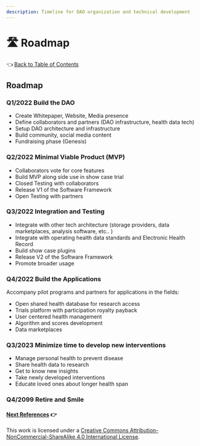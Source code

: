```yaml
---
description: Timeline for DAO organization and technical development
---
```


# 🛣 Roadmap

👈 [Back to Table of Contents](../)

## Roadmap

### Q1/2022 Build the DAO

* Create Whitepaper, Website, Media presence
* Define collaborators and partners (DAO infrastructure, health data tech)
* Setup DAO architecture and infrastructure
* Build community, social media content
* Fundraising phase (Genesis)

### Q2/2022 Minimal Viable Product (MVP)

* Collaborators vote for core features
* Build MVP along side use in show case trial
* Closed Testing with collaborators
* Release V1 of the Software Framework
* Open Testing with partners

### Q3/2022 Integration and Testing

* Integrate with other tech architecture (storage providers, data marketplaces, analysis software, etc.. )
* Integrate with operating health data standards and Electronic Health Record
* Build show case plugins
* Release V2 of the Software Framework
* Promote broader usage

### Q4/2022 Build the Applications

Accompany pilot programs and partners for applications in the fields:

* Open shared health database for research access
* Trials platform with participation royalty payback
* User centered health management
* Algorithm and scores development
* Data marketplaces

### Q3/2023 Minimize time to develop new interventions

* Manage personal health to prevent disease
* Share health data to research
* Get to know new insights
* Take newly developed interventions
* Educate loved ones about longer health span

### Q4/2099 Retire and Smile

#### [Next References](12-references.md) 👉

This work is licensed under a [Creative Commons Attribution-NonCommercial-ShareAlike 4.0 International License](http://creativecommons.org/licenses/by-nc-sa/4.0/).
